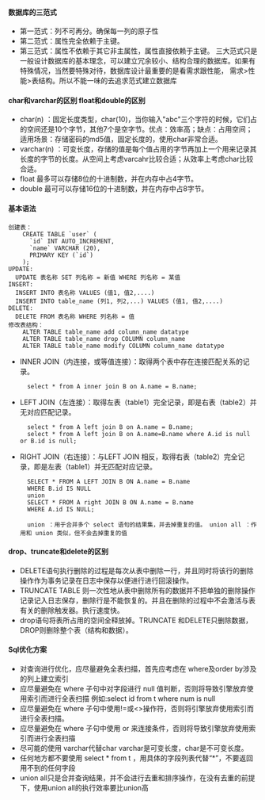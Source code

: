 
#### 数据库的三范式
* 第一范式：列不可再分。确保每一列的原子性
* 第二范式：属性完全依赖于主键。
* 第三范式：属性不依赖于其它非主属性，属性直接依赖于主键。
三大范式只是一般设计数据库的基本理念，可以建立冗余较小、结构合理的数据库。如果有特殊情况，当然要特殊对待，数据库设计最重要的是看需求跟性能，
需求>性能>表结构。所以不能一味的去追求范式建立数据库

#### char和varchar的区别 float和double的区别
* char(n) ：固定长度类型，char(10)，当你输入"abc"三个字符的时候，它们占的空间还是10个字节，其他7个是空字节。优点：效率高；缺点：占用空间；适用场景：存储密码的md5值，固定长度的，使用char非常合适。
* varchar(n) ：可变长度，存储的值是每个值占用的字节再加上一个用来记录其长度的字节的长度。从空间上考虑varcahr比较合适；从效率上考虑char比较合适。
* float 最多可以存储8位的十进制数，并在内存中占4字节。
* double 最可可以存储16位的十进制数，并在内存中占8字节。

#### 基本语法 

    创建表：
        CREATE TABLE `user` (
          `id` INT AUTO_INCREMENT,
          `name` VARCHAR (20),
          PRIMARY KEY (`id`)
        );
    UPDATE:
      UPDATE 表名称 SET 列名称 = 新值 WHERE 列名称 = 某值
    INSERT: 
      INSERT INTO 表名称 VALUES (值1, 值2,....)
      INSERT INTO table_name (列1, 列2,...) VALUES (值1, 值2,....)
    DELETE:
      DELETE FROM 表名称 WHERE 列名称 = 值
    修改表结构：
        ALTER TABLE table_name add column_name datatype
        ALTER TABLE table_name drop COLUMN column_name
        ALTER TABLE table_name modify COLUMN column_name datatype
* INNER JOIN（内连接，或等值连接）：取得两个表中存在连接匹配关系的记录。
        
        select * from A inner join B on A.name = B.name;
* LEFT JOIN（左连接）：取得左表（table1）完全记录，即是右表（table2）并无对应匹配记录。

        select * from A left join B on A.name = B.name;
        select * from A left join B on A.name=B.name where A.id is null or B.id is null;
* RIGHT JOIN（右连接）：与LEFT JOIN 相反，取得右表（table2）完全记录，即是左表（table1）并无匹配对应记录。
      
        SELECT * FROM A LEFT JOIN B ON A.name = B.name
        WHERE B.id IS NULL
        union
        SELECT * FROM A right JOIN B ON A.name = B.name
        WHERE A.id IS NULL;
        
        union ：用于合并多个 select 语句的结果集，并去掉重复的值。 union all ：作用和 union 类似，但不会去掉重复的值
#### drop、truncate和delete的区别
* DELETE语句执行删除的过程是每次从表中删除一行，并且同时将该行的删除操作作为事务记录在日志中保存以便进行进行回滚操作。
* TRUNCATE TABLE 则一次性地从表中删除所有的数据并不把单独的删除操作记录记入日志保存，删除行是不能恢复的。并且在删除的过程中不会激活与表有关的删除触发器。执行速度快。
* drop语句将表所占用的空间全释放掉。TRUNCATE 和DELETE只删除数据， DROP则删除整个表（结构和数据）。
#### Sql优化方案
* 对查询进行优化，应尽量避免全表扫描，首先应考虑在 where及order by涉及的列上建立索引
* 应尽量避免在 where 子句中对字段进行 null 值判断，否则将导致引擎放弃使用索引而进行全表扫描 例如:select id from t where num is null
* 应尽量避免在 where 子句中使用!=或<>操作符，否则将引擎放弃使用索引而进行全表扫描。
* 应尽量避免在 where 子句中使用 or 来连接条件，否则将导致引擎放弃使用索引而进行全表扫描
* 尽可能的使用 varchar代替char varchar是可变长度，char是不可变长度。 
* 任何地方都不要使用 select * from t ，用具体的字段列表代替“*”，不要返回用不到的任何字段
* union all只是合并查询结果，并不会进行去重和排序操作，在没有去重的前提下，使用union all的执行效率要比union高
